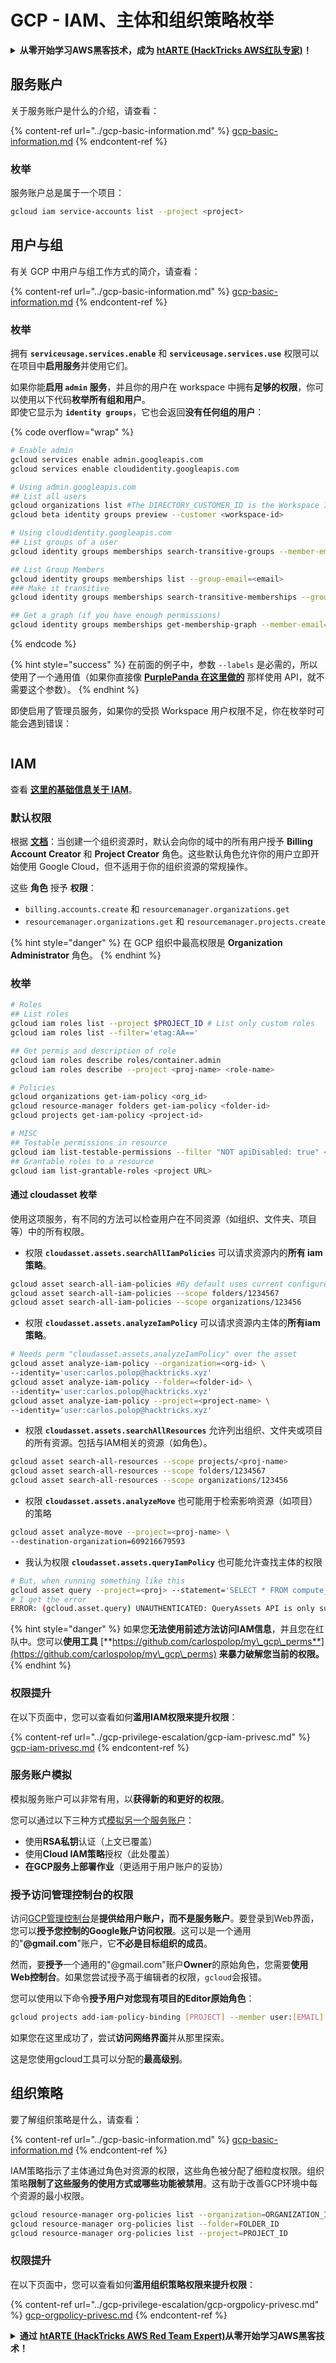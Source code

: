 # GCP - IAM、主体和组织策略枚举

<details>

<summary><strong>从零开始学习AWS黑客技术，成为</strong> <a href="https://training.hacktricks.xyz/courses/arte"><strong>htARTE (HackTricks AWS红队专家)</strong></a><strong>！</strong></summary>

支持HackTricks的其他方式：

* 如果您希望在**HackTricks中看到您的公司广告**或**以PDF格式下载HackTricks**，请查看[**订阅计划**](https://github.com/sponsors/carlospolop)！
* 获取[**官方PEASS & HackTricks商品**](https://peass.creator-spring.com)
* 发现[**PEASS家族**](https://opensea.io/collection/the-peass-family)，我们独家的[**NFTs系列**](https://opensea.io/collection/the-peass-family)
* **加入** 💬 [**Discord群组**](https://discord.gg/hRep4RUj7f) 或 [**telegram群组**](https://t.me/peass) 或在**Twitter** 🐦 上**关注**我 [**@carlospolopm**](https://twitter.com/carlospolopm)**。**
* **通过向** [**HackTricks**](https://github.com/carlospolop/hacktricks) 和 [**HackTricks Cloud**](https://github.com/carlospolop/hacktricks-cloud) github仓库提交PR来分享您的黑客技巧。

</details>

## 服务账户

关于服务账户是什么的介绍，请查看：

{% content-ref url="../gcp-basic-information.md" %}
[gcp-basic-information.md](../gcp-basic-information.md)
{% endcontent-ref %}

### 枚举

服务账户总是属于一个项目：
```bash
gcloud iam service-accounts list --project <project>
```
## 用户与组

有关 GCP 中用户与组工作方式的简介，请查看：

{% content-ref url="../gcp-basic-information.md" %}
[gcp-basic-information.md](../gcp-basic-information.md)
{% endcontent-ref %}

### 枚举

拥有 **`serviceusage.services.enable`** 和 **`serviceusage.services.use`** 权限可以在项目中**启用服务**并使用它们。

如果你能**启用 `admin` 服务**，并且你的用户在 workspace 中拥有**足够的权限**，你可以使用以下代码**枚举所有组和用户**。\
即使它显示为 **`identity groups`**，它也会返回**没有任何组的用户**：

{% code overflow="wrap" %}
```bash
# Enable admin
gcloud services enable admin.googleapis.com
gcloud services enable cloudidentity.googleapis.com

# Using admin.googleapis.com
## List all users
gcloud organizations list #The DIRECTORY_CUSTOMER_ID is the Workspace ID
gcloud beta identity groups preview --customer <workspace-id>

# Using cloudidentity.googleapis.com
## List groups of a user
gcloud identity groups memberships search-transitive-groups --member-email <email> --labels=cloudidentity.googleapis.com/groups.discussion_forum

## List Group Members
gcloud identity groups memberships list --group-email=<email>
### Make it transitive
gcloud identity groups memberships search-transitive-memberships --group-email=<email>

## Get a graph (if you have enough permissions)
gcloud identity groups memberships get-membership-graph --member-email=<email> --labels=cloudidentity.googleapis.com/groups.discussion_forum
```
{% endcode %}

{% hint style="success" %}
在前面的例子中，参数 `--labels` 是必需的，所以使用了一个通用值（如果你直接像 [**PurplePanda 在这里做的**](https://github.com/carlospolop/PurplePanda/blob/master/intel/google/discovery/disc_groups_users.py) 那样使用 API，就不需要这个参数）。
{% endhint %}

即使启用了管理员服务，如果你的受损 Workspace 用户权限不足，你在枚举时可能会遇到错误：

<figure><img src="../../../.gitbook/assets/image (5) (2).png" alt=""><figcaption></figcaption></figure>

## IAM

查看 [**这里的基础信息关于 IAM**](../gcp-basic-information.md#iam-roles)。

### 默认权限

根据 [**文档**](https://cloud.google.com/resource-manager/docs/default-access-control)：当创建一个组织资源时，默认会向你的域中的所有用户授予 **Billing Account Creator** 和 **Project Creator** 角色。这些默认角色允许你的用户立即开始使用 Google Cloud，但不适用于你的组织资源的常规操作。

这些 **角色** 授予 **权限**：

* `billing.accounts.create` 和 `resourcemanager.organizations.get`
* `resourcemanager.organizations.get` 和 `resourcemanager.projects.create`

{% hint style="danger" %}
在 GCP 组织中最高权限是 **Organization Administrator** 角色。
{% endhint %}

### 枚举
```bash
# Roles
## List roles
gcloud iam roles list --project $PROJECT_ID # List only custom roles
gcloud iam roles list --filter='etag:AA=='

## Get permis and description of role
gcloud iam roles describe roles/container.admin
gcloud iam roles describe --project <proj-name> <role-name>

# Policies
gcloud organizations get-iam-policy <org_id>
gcloud resource-manager folders get-iam-policy <folder-id>
gcloud projects get-iam-policy <project-id>

# MISC
## Testable permissions in resource
gcloud iam list-testable-permissions --filter "NOT apiDisabled: true" <resource>
## Grantable roles to a resource
gcloud iam list-grantable-roles <project URL>
```
#### 通过 cloudasset 枚举

使用这项服务，有不同的方法可以检查用户在不同资源（如组织、文件夹、项目等）中的所有权限。

* 权限 **`cloudasset.assets.searchAllIamPolicies`** 可以请求资源内的**所有 iam 策略**。
```bash
gcloud asset search-all-iam-policies #By default uses current configured folder
gcloud asset search-all-iam-policies --scope folders/1234567
gcloud asset search-all-iam-policies --scope organizations/123456
```
* 权限 **`cloudasset.assets.analyzeIamPolicy`** 可以请求资源内主体的**所有iam策略**。
```bash
# Needs perm "cloudasset.assets.analyzeIamPolicy" over the asset
gcloud asset analyze-iam-policy --organization=<org-id> \
--identity='user:carlos.polop@hacktricks.xyz'
gcloud asset analyze-iam-policy --folder=<folder-id> \
--identity='user:carlos.polop@hacktricks.xyz'
gcloud asset analyze-iam-policy --project=<project-name> \
--identity='user:carlos.polop@hacktricks.xyz'
```
* 权限 **`cloudasset.assets.searchAllResources`** 允许列出组织、文件夹或项目的所有资源。包括与IAM相关的资源（如角色）。
```bash
gcloud asset search-all-resources --scope projects/<proj-name>
gcloud asset search-all-resources --scope folders/1234567
gcloud asset search-all-resources --scope organizations/123456
```
* 权限 **`cloudasset.assets.analyzeMove`** 也可能用于检索影响资源（如项目）的策略
```bash
gcloud asset analyze-move --project=<proj-name> \
--destination-organization=609216679593
```
* 我认为权限 **`cloudasset.assets.queryIamPolicy`** 也可能允许查找主体的权限
```bash
# But, when running something like this
gcloud asset query --project=<proj> --statement='SELECT * FROM compute_googleapis_com_Instance'
# I get the error
ERROR: (gcloud.asset.query) UNAUTHENTICATED: QueryAssets API is only supported for SCC premium customers. See https://cloud.google.com/security-command-center/pricing
```
{% hint style="danger" %}
如果您**无法使用前述方法访问IAM信息**，并且您在红队中。您可以**使用工具** [**https://github.com/carlospolop/my\_gcp\_perms**](https://github.com/carlospolop/my\_gcp\_perms) **来暴力破解您当前的权限。**
{% endhint %}

### 权限提升

在以下页面中，您可以查看如何**滥用IAM权限来提升权限**：

{% content-ref url="../gcp-privilege-escalation/gcp-iam-privesc.md" %}
[gcp-iam-privesc.md](../gcp-privilege-escalation/gcp-iam-privesc.md)
{% endcontent-ref %}

### 服务账户模拟 <a href="#service-account-impersonation" id="service-account-impersonation"></a>

模拟服务账户可以非常有用，以**获得新的和更好的权限**。

您可以通过以下三种方式[模拟另一个服务账户](https://cloud.google.com/iam/docs/understanding-service-accounts#impersonating\_a\_service\_account)：

* 使用**RSA私钥**认证（上文已覆盖）
* 使用**Cloud IAM策略**授权（此处覆盖）
* **在GCP服务上部署作业**（更适用于用户账户的妥协）

### 授予访问管理控制台的权限 <a href="#granting-access-to-management-console" id="granting-access-to-management-console"></a>

访问[GCP管理控制台](https://console.cloud.google.com)是**提供给用户账户，而不是服务账户**。要登录到Web界面，您可以**授予您控制的Google账户访问权限**。这可以是一个通用的"**@gmail.com**"账户，它**不必是目标组织的成员**。

然而，要**授予**一个通用的"@gmail.com"账户**Owner**的原始角色，您需要**使用Web控制台**。如果您尝试授予高于编辑者的权限，`gcloud`会报错。

您可以使用以下命令**授予用户对您现有项目的Editor原始角色**：
```bash
gcloud projects add-iam-policy-binding [PROJECT] --member user:[EMAIL] --role roles/editor
```
如果您在这里成功了，尝试**访问网络界面**并从那里探索。

这是您使用gcloud工具可以分配的**最高级别**。

## 组织策略

要了解组织策略是什么，请查看：

{% content-ref url="../gcp-basic-information.md" %}
[gcp-basic-information.md](../gcp-basic-information.md)
{% endcontent-ref %}

IAM策略指示了主体通过角色对资源的权限，这些角色被分配了细粒度权限。组织策略**限制了这些服务的使用方式或哪些功能被禁用**。这有助于改善GCP环境中每个资源的最小权限。
```bash
gcloud resource-manager org-policies list --organization=ORGANIZATION_ID
gcloud resource-manager org-policies list --folder=FOLDER_ID
gcloud resource-manager org-policies list --project=PROJECT_ID
```
### 权限提升

在以下页面中，您可以查看如何**滥用组织策略权限来提升权限**：

{% content-ref url="../gcp-privilege-escalation/gcp-orgpolicy-privesc.md" %}
[gcp-orgpolicy-privesc.md](../gcp-privilege-escalation/gcp-orgpolicy-privesc.md)
{% endcontent-ref %}

<details>

<summary><strong>通过</strong> <a href="https://training.hacktricks.xyz/courses/arte"><strong>htARTE (HackTricks AWS Red Team Expert)</strong></a><strong>从零开始学习AWS黑客技术！</strong></summary>

其他支持HackTricks的方式：

* 如果您希望在**HackTricks中看到您的公司广告**或**下载HackTricks的PDF版本**，请查看[**订阅计划**](https://github.com/sponsors/carlospolop)！
* 获取[**官方PEASS & HackTricks商品**](https://peass.creator-spring.com)
* 探索[**PEASS家族**](https://opensea.io/collection/the-peass-family)，我们独家的[**NFTs系列**](https://opensea.io/collection/the-peass-family)
* **加入** 💬 [**Discord群组**](https://discord.gg/hRep4RUj7f) 或 [**telegram群组**](https://t.me/peass) 或在**Twitter** 🐦 上**关注**我 [**@carlospolopm**](https://twitter.com/carlospolopm)**。**
* **通过向** [**HackTricks**](https://github.com/carlospolop/hacktricks) 和 [**HackTricks Cloud**](https://github.com/carlospolop/hacktricks-cloud) github仓库提交PR来分享您的黑客技巧。

</details>
